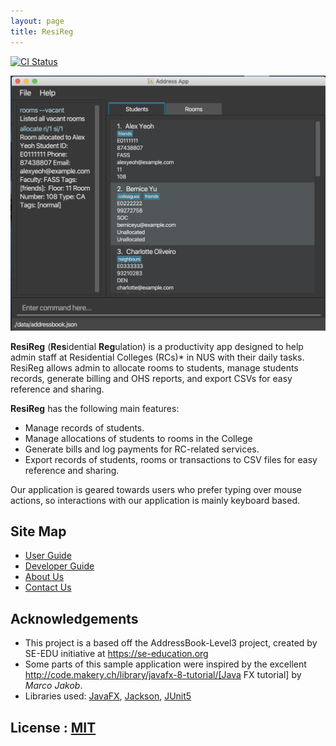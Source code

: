 ```yaml
---
layout: page
title: ResiReg
---
```


[![CI Status](https://github.com/se-edu/addressbook-level3/workflows/Java%20CI/badge.svg)](https://github.com/se-edu/addressbook-level3/actions)

![Ui](docs/images/Ui.png)

**ResiReg** (**Res**idential **Reg**ulation) is a productivity app designed to help admin staff at Residential Colleges (RCs)* in NUS with their daily tasks. ResiReg allows admin to allocate rooms to students, manage students records, generate billing and OHS reports, and export CSVs for easy reference and sharing.

**ResiReg** has the following main features:

* Manage records of students.
* Manage allocations of students to rooms in the College
* Generate bills and log payments for RC-related services.
* Export records of students, rooms or transactions to CSV files for easy reference and sharing.

Our application is geared towards users who prefer typing over mouse actions, so interactions with our application is mainly keyboard based.

## Site Map
 
 * [User Guide](docs/UserGuide.md)
 * [Developer Guide](docs/DeveloperGuide.md)
 * [About Us](docs/AboutUs.md)
 * [Contact Us](docs/ContactUs.md)
 
## Acknowledgements
 
 * This project is a based off the AddressBook-Level3 project, created by SE-EDU initiative at https://se-education.org
 * Some parts of this sample application were inspired by the excellent http://code.makery.ch/library/javafx-8-tutorial/[Java FX tutorial] by _Marco Jakob_.
 * Libraries used: [JavaFX](https://openjfx.io/), [Jackson](https://github.com/FasterXML/jackson), [JUnit5](https://github.com/junit-team/junit5)
 
## License : [MIT](LICENSE)
